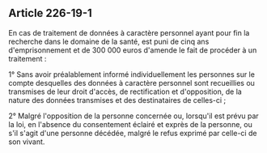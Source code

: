 Article 226-19-1
----
En cas de traitement de données à caractère personnel ayant pour fin la
recherche dans le domaine de la santé, est puni de cinq ans d'emprisonnement et
de 300 000 euros d'amende le fait de procéder à un traitement :

1° Sans avoir préalablement informé individuellement les personnes sur le compte
desquelles des données à caractère personnel sont recueillies ou transmises de
leur droit d'accès, de rectification et d'opposition, de la nature des données
transmises et des destinataires de celles-ci ;

2° Malgré l'opposition de la personne concernée ou, lorsqu'il est prévu par la
loi, en l'absence du consentement éclairé et exprès de la personne, ou s'il
s'agit d'une personne décédée, malgré le refus exprimé par celle-ci de son
vivant.
